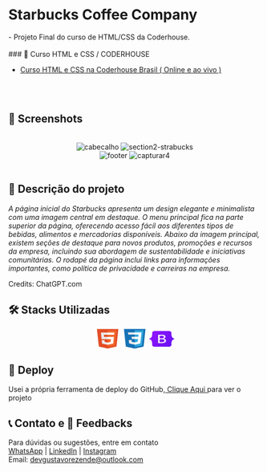 # Starbucks Coffee Company

<div>- Projeto Final do curso de HTML/CSS da Coderhouse.</div><br>
### 🔗 Curso HTML e CSS / CODERHOUSE
<ul>
   <li><a href="https://www.coderhouse.com/br/online/html-e-css-br?pipe_source=google&pipe_medium=cpc&pipe_campaign=1&gad_source=1&gclid=CjwKCAiArva5BhBiEiwA-oTnXdKXDy0faZTbbcuuPI32_au1R-ibT_yewKIxztAy3KdOd5wh0FFunxoCr_QQAvD_BwE">Curso HTML e CSS na Coderhouse Brasil ( Online e ao vivo )</a></li>
</ul>


<br>
<br>

## 📸 Screenshots

<br>

<div>
<div align="center">
<img width="500px" alt="cabecalho" src="https://github.com/gabrielalencs/Starbucks-Coffee-Company/assets/127636935/b145d83e-3cad-421f-bfce-40037e6c53ab">
<img width="500px" height="200px" alt="section2-strabucks" src="https://github.com/gabrielalencs/Starbucks-Coffee-Company/assets/127636935/a5b36f47-655f-4594-8db0-1eedcc25e1b9">
<br>
<img width="500px" alt="footer" src="https://github.com/gabrielalencs/Starbucks-Coffee-Company/assets/127636935/5d56d85a-1784-4cd8-b527-6cde001c518b">
<img width="500px" alt="capturar4" src="https://github.com/gabrielalencs/Starbucks-Coffee-Company/assets/127636935/8afce86c-0e4e-436e-a293-d285495d5c4d">
</div>

<br>

## 📄 Descrição do projeto

<p>
   <i>A página inicial do Starbucks apresenta um design elegante e minimalista com uma imagem central em destaque. O menu principal fica na parte superior da página, oferecendo acesso fácil aos diferentes tipos de bebidas, alimentos e mercadorias disponíveis. Abaixo da imagem principal, existem seções de destaque para novos produtos, promoções e recursos da empresa, incluindo sua abordagem de sustentabilidade e iniciativas comunitárias. O rodapé da página inclui links para informações importantes, como política de privacidade e carreiras na empresa.</i>
</p>
   <span align="left" >Credits: ChatGPT.com</span>
 
 ## 🛠 Stacks Utilizadas
 
 <div align="center">
  <img align="center" alt="Alencar-HTML" height="40" width="50" src="https://raw.githubusercontent.com/devicons/devicon/master/icons/html5/html5-original.svg">
 <img align="center" alt="Alencar-CSS" height="40" width="50" src="https://raw.githubusercontent.com/devicons/devicon/master/icons/css3/css3-original.svg">
  <img align="center" alt="Alencar-HTML" height="40" width="50" src="https://raw.githubusercontent.com/devicons/devicon/master/icons/bootstrap/bootstrap-original.svg">
 </div>
 
 ## 🚀 Deploy
 
Usei a própria ferramenta de deploy do GitHub,<a href= "https://alerzendee.github.io/starbucksCopy/" target="_blank"> Clique Aqui </a> para ver o projeto
<br>

 ## 📞 Contato e 🤝 Feedbacks

Para dúvidas ou sugestões, entre em contato
<br>
<a href="https://wa.me/5512988848421">WhatsApp</a>&nbsp;|&nbsp;<a href="https://www.linkedin.com/in/gustavo-rezende-5a838133b/">LinkedIn</a>&nbsp;|&nbsp;<a href="https://www.instagram.com/rzendeee">Instagram</a>
 <br>
 Email: devgustavorezende@outlook.com

